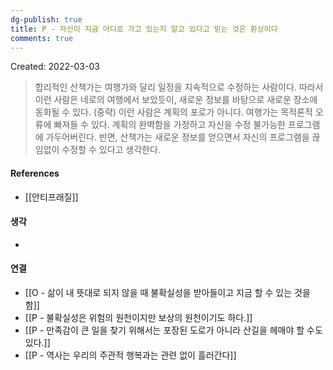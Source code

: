 ```yaml
---
dg-publish: true
title: P - 자신이 지금 어디로 가고 있는지 알고 있다고 믿는 것은 환상이다
comments: true
---
```


Created: 2022-03-03

>합리적인 산책가는 여행가와 달리 일정을 지속적으로 수정하는 사람이다. 따라서 이런 사람은 네로의 여행에서 보았듯이, 새로운 정보를 바탕으로 새로운 장소에 동화될 수 있다. (중략) 이런 사람은 계획의 포로가 아니다. 여행가는 목적론적 오류에 빠져들 수 있다. 계획의 완벽함을 가정하고 자신을 수정 불가능한 프로그램에 가두어버린다. 반면, 산책가는 새로운 정보를 얻으면서 자신의 프로그램을 끊임없이 수정할 수 있다고 생각한다.

#### References
- [[안티프래질]]

#### 생각
- 

#### 연결
- [[O - 삶이 내 뜻대로 되지 않을 때 불확실성을 받아들이고 지금 할 수 있는 것을 함]]
- [[P - 불확실성은 위험의 원천이지만 보상의 원천이기도 하다.]]
- [[P -  만족감이 큰 일을 찾기 위해서는 포장된 도로가 아니라 산길을 헤매야 할 수도 있다.]]
- [[P - 역사는 우리의 주관적 행복과는 관련 없이 흘러간다]]